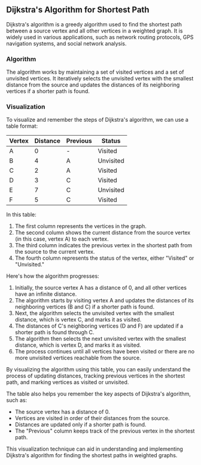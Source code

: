 ## Dijkstra's Algorithm for Shortest Path

Dijkstra's algorithm is a greedy algorithm used to find the shortest path between a source vertex and all other vertices in a weighted graph. It is widely used in various applications, such as network routing protocols, GPS navigation systems, and social network analysis.

### Algorithm

The algorithm works by maintaining a set of visited vertices and a set of unvisited vertices. It iteratively selects the unvisited vertex with the smallest distance from the source and updates the distances of its neighboring vertices if a shorter path is found.

### Visualization

To visualize and remember the steps of Dijkstra's algorithm, we can use a table format:

| Vertex | Distance | Previous | Status |
|--------|----------|----------|--------|
|   A    |    0     |    -     | Visited |
|   B    |    4     |    A     | Unvisited |
|   C    |    2     |    A     | Visited |
|   D    |    3     |    C     | Visited |
|   E    |    7     |    C     | Unvisited |
|   F    |    5     |    C     | Visited |

In this table:

1. The first column represents the vertices in the graph.
2. The second column shows the current distance from the source vertex (in this case, vertex A) to each vertex.
3. The third column indicates the previous vertex in the shortest path from the source to the current vertex.
4. The fourth column represents the status of the vertex, either "Visited" or "Unvisited."

Here's how the algorithm progresses:

1. Initially, the source vertex A has a distance of 0, and all other vertices have an infinite distance.
2. The algorithm starts by visiting vertex A and updates the distances of its neighboring vertices (B and C) if a shorter path is found.
3. Next, the algorithm selects the unvisited vertex with the smallest distance, which is vertex C, and marks it as visited.
4. The distances of C's neighboring vertices (D and F) are updated if a shorter path is found through C.
5. The algorithm then selects the next unvisited vertex with the smallest distance, which is vertex D, and marks it as visited.
6. The process continues until all vertices have been visited or there are no more unvisited vertices reachable from the source.

By visualizing the algorithm using this table, you can easily understand the process of updating distances, tracking previous vertices in the shortest path, and marking vertices as visited or unvisited.

The table also helps you remember the key aspects of Dijkstra's algorithm, such as:

- The source vertex has a distance of 0.
- Vertices are visited in order of their distances from the source.
- Distances are updated only if a shorter path is found.
- The "Previous" column keeps track of the previous vertex in the shortest path.

This visualization technique can aid in understanding and implementing Dijkstra's algorithm for finding the shortest paths in weighted graphs.